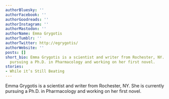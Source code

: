 ```yaml
---
authorBluesky: ''
authorFacebook: ''
authorGoodreads: ''
authorInstagram: ''
authorMastodon: ''
authorName: Emma Grygotis
authorTumblr: ''
authorTwitter: http://egrygotis/
authorWebsite: ''
posts: []
short_bio: Emma Grygotis is a scientist and writer from Rochester, NY. She is currently
  pursuing a Ph.D. in Pharmacology and working on her first novel.
stories:
- While it’s Still Beating
---
```


Emma Grygotis is a scientist and writer from Rochester, NY. She is currently pursuing a Ph.D. in Pharmacology and working on her first novel.